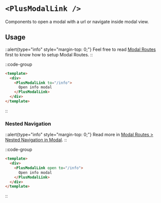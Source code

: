 # `<PlusModalLink />`

Components to open a modal with a url or navigate inside modal view.

## Usage

::alert{type="info" style="margin-top: 0;"}
Feel free to read [Modal Routes](/routing/modal-routes) first to know how to setup Modal Routes.
::

::code-group
```html [pages/index.vue]
<template>
  <div>
    <PlusModalLink to="/info">
      Open info modal
    </PlusModalLink>
  </div>
</template>
```
::

### Nested Navigation

::alert{type="info" style="margin-top: 0;"}
Read more in [Modal Routes > Nested Navigation in Modal](/routing/modal-routes#nested-navigation-in-modal).
::

::code-group
```html [pages/@foo/index.vue]
<template>
  <div>
    <PlusModalLink open to="/info">
      Open info modal
    </PlusModalLink>
  </div>
</template>
```
::

